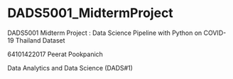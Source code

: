 # DADS5001_MidtermProject
DADS5001 Midterm Project : Data Science Pipeline with Python on COVID-19 Thailand Dataset

64101422017 Peerat Pookpanich

Data Analytics and Data Science (DADS#1)
